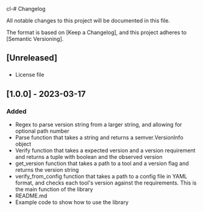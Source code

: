 cl-# Changelog

All notable changes to this project will be documented in this file.

The format is based on [Keep a Changelog],
and this project adheres to [Semantic Versioning].

## [Unreleased]

###
 - License file
## [1.0.0] - 2023-03-17

### Added

- Regex to parse version string from a larger string, and allowing for optional path number
- Parse function that takes a string and returns a semver.VersionInfo object
- Verify function that takes a expected version and a version requirement and returns a tuple with boolean and the observed version
- get_version function that takes a path to a tool and a version flag and returns the version string
- verify_from_config function that takes a path to a config file in YAML format, and checks each tool's version against the requirements. This is the main function of the library
- README.md
- Example code to show how to use the library

